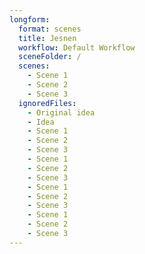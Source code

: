 ```yaml
---
longform:
  format: scenes
  title: Jesnen
  workflow: Default Workflow
  sceneFolder: /
  scenes:
    - Scene 1
    - Scene 2
    - Scene 3
  ignoredFiles:
    - Original idea
    - Idea
    - Scene 1
    - Scene 2
    - Scene 3
    - Scene 1
    - Scene 2
    - Scene 3
    - Scene 1
    - Scene 2
    - Scene 3
    - Scene 1
    - Scene 2
    - Scene 3
---
```

